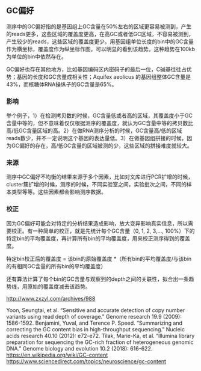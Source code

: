 ## GC偏好
测序中的GC偏好指的是基因组上GC含量在50%左右的区域更容易被测到，产生的reads更多，这些区域的覆盖度更高，在高GC或者低GC区域，不容易被测到，产生较少的reads，这些区域的覆盖度更少。用基因组单位长度的bin中的GC含量作为横坐标，覆盖度作为纵坐标作图，可以明显的看到该趋势。这种趋势在100kb为单位的bin中依然存在。

GC偏好也存在其他地方，比如基因编码区内密码子的最后一位，C碱基往往占优势；基因的长度和GC含量成相关性；Aquifex aeolicus 的基因组整体GC含量是43%，而核糖体RNA操纵子的GC含量是65%。

### 影响
举个例子，1）在检测拷贝数的时候，GC含量低或者高的区域，其覆盖度小于GC含量中等的，但不意味着仅仅根据测序的覆盖度，就认为GC含量中等的拷贝数比高/低GC含量区域的高。2）在做RNA测序分析的时候，GC含量高/低的区域reads数少，并不一定说明这个基因的表达量低。3）在做基因组拼接的时候，因为GC偏好的存在，高/低GC含量的区域被测的少，这些区域的拼接难度就较大。

### 来源
测序中GC偏好不均衡的结果来源于多个因素，比如对文库进行PCR扩增的时候，cluster簇扩增的时候，测序的时候，不同实验室之间，实验批次之间，不同的样本类型等等。这些因素都会影响测序数据。

### 校正
因为GC偏好可能会对特定的分析结果造成影响，放大变异影响真实信息，所以需要校正。有一种简单的校正，就是先统计每个GC含量（0, 1, 2, 3,…, 100%）下的特定bin的平均覆盖度，再计算所有bin的平均覆盖度，用来校正测序得到的覆盖度。

特定bin校正后的覆盖度 = 该bin的原始覆盖度 *（所有bin的平均覆盖度/与该bin的有相同GC含量的所有bin的平均覆盖度）

还有算法计算了每个bin的GC含量与观察到的depth之间的关联性，拟合出一条趋势线，用原始的覆盖度减去该趋势。

http://www.zxzyl.com/archives/988

Yoon, Seungtai, et al. “Sensitive and accurate detection of copy number variants using read depth of coverage.” Genome research 19.9 (2009): 1586-1592.
Benjamini, Yuval, and Terence P. Speed. “Summarizing and correcting the GC content bias in high-throughput sequencing.” Nucleic acids research 40.10 (2012): e72-e72.
Tilak, Marie-Ka, et al. “Illumina library preparation for sequencing the GC-rich fraction of heterogeneous genomic DNA.” Genome biology and evolution 10.2 (2018): 616-622.
https://en.wikipedia.org/wiki/GC-content
https://www.sciencedirect.com/topics/neuroscience/gc-content